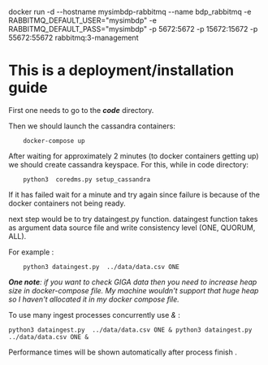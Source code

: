 docker run -d --hostname mysimbdp-rabbitmq --name bdp_rabbitmq -e RABBITMQ_DEFAULT_USER="mysimbdp" -e RABBITMQ_DEFAULT_PASS="mysimbdp" -p 5672:5672 -p 15672:15672  -p 55672:55672 rabbitmq:3-management



# This is a deployment/installation guide

First one needs to go to the ***code*** directory.

Then we should launch the cassandra containers: 

        docker-compose up

After waiting for approximately 2 minutes (to docker containers getting up) we should create cassandra keyspace. For this, while in code directory:

        python3  coredms.py setup_cassandra


If it has failed wait for a minute and try again since failure is because of the docker containers not being ready.


next step would be to try  dataingest.py function.  dataingest function takes as argument data source file and  write consistency level (ONE, QUORUM, ALL).

For example :

        python3 dataingest.py  ../data/data.csv ONE


***One note**: if you want to check GIGA data then you need to increase heap size in docker-compose file. My machine wouldn't support that huge heap so I haven't allocated it in my docker compose file.*

To use many ingest processes concurrently use  *&* :

    python3 dataingest.py  ../data/data.csv ONE & python3 dataingest.py  ../data/data.csv ONE &

Performance times will be shown automatically after process finish . 
